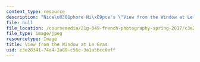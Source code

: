```yaml
---
content_type: resource
description: "Nice\u0301phore Ni\xE9pce's \"View from the Window at Le Gras.\""
file: null
file_location: /coursemedia/21g-049-french-photography-spring-2017/c3e2834174a42a89c56c3a1a5bcc0eff_2.Niepce.jpg
file_type: image/jpeg
resourcetype: Image
title: View from the Window at Le Gras
uid: c3e28341-74a4-2a89-c56c-3a1a5bcc0eff
---
```

